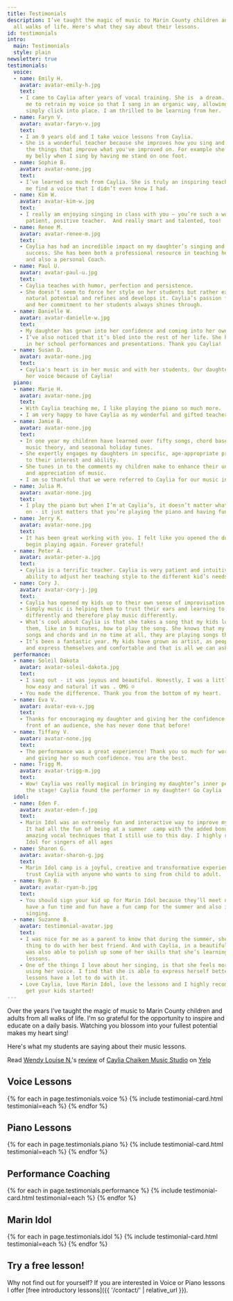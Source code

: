 ```yaml
---
title: Testimonials
description: I’ve taught the magic of music to Marin County children and adults from
  all walks of life. Here's what they say about their lessons.
id: testimonials
intro:
  main: Testimonials
  style: plain
newsletter: true
testimonials:
  voice:
  - name: Emily H.
    avatar: avatar-emily-h.jpg
    text:
    - I came to Caylia after years of vocal training. She is  a dream. She helped
      me to retrain my voice so that I sang in an organic way, allowing my body to
      simply click into place. I am thrilled to be learning from her.
  - name: Faryn V.
    avatar: avatar-faryn-v.jpg
    text:
    - I am 9 years old and I take voice lessons from Caylia.
    - She is a wonderful teacher because she improves how you sing and then she improves
      the things that improve what you've improved on. For example she makes me use
      my belly when I sing by having me stand on one foot.
  - name: Sophie B.
    avatar: avatar-none.jpg
    text:
    - I’ve learned so much from Caylia. She is truly an inspiring teacher. She helped
      me find a voice that I didn’t even know I had.
  - name: Kim W.
    avatar: avatar-kim-w.jpg
    text:
    - I really am enjoying singing in class with you – you’re such a wonderful, resourceful,
      patient, positive teacher.  And really smart and talented, too!
  - name: Renee M.
    avatar: avatar-renee-m.jpg
    text:
    - Caylia has had an incredible impact on my daughter’s singing and professional
      success. She has been both a professional resource in teaching her technique
      and also a personal Coach.
  - name: Paul U.
    avatar: avatar-paul-u.jpg
    text:
    - Caylia teaches with humor, perfection and persistence.
    - She doesn’t seem to force her style on her students but rather explores the
      natural potential and refines and develops it. Caylia’s passion for the music
      and her commitment to her students always shines through.
  - name: Danielle W.
    avatar: avatar-danielle-w.jpg
    text:
    - My daughter has grown into her confidence and coming into her own.
    - I’ve also noticed that it’s bled into the rest of her life. She has more confidence
      in her school performances and presentations. Thank you Caylia!
  - name: Susan D.
    avatar: avatar-none.jpg
    text:
    - Caylia's heart is in her music and with her students. Our daughter has found
      her voice because of Caylia!
  piano:
  - name: Marie H.
    avatar: avatar-none.jpg
    text:
    - With Caylia teaching me, I like playing the piano so much more.
    - I am very happy to have Caylia as my wonderful and gifted teacher.
  - name: Jamie B.
    avatar: avatar-none.jpg
    text:
    - In one year my children have learned over fifty songs, chord based accompaniment,
      music theory, and seasonal holiday tunes.
    - She expertly engages my daughters in specific, age-appropriate programs according
      to their interest and ability.
    - She tunes in to the comments my children make to enhance their understanding
      and appreciation of music.
    - I am so thankful that we were referred to Caylia for our music instruction.
  - name: Julia M.
    avatar: avatar-none.jpg
    text:
    - I play the piano but when I’m at Caylia’s, it doesn’t matter what level you’re
      on - it just matters that you’re playing the piano and having fun.
  - name: Jerry K.
    avatar: avatar-none.jpg
    text:
    - It has been great working with you. I felt like you opened the door for me to
      begin playing again. Forever grateful!
  - name: Peter A.
    avatar: avatar-peter-a.jpg
    text:
    - Caylia is a terrific teacher. Caylia is very patient and intuitive and has the
      ability to adjust her teaching style to the different kid’s needs and personalities.
  - name: Cory J.
    avatar: avatar-cory-j.jpg
    text:
    - Caylia has opened my kids up to their own sense of improvisation and confidence.
    - Simply music is helping them to trust their ears and learning to hear music
      differently and therefore play music differently.
    - What’s cool about Caylia is that she takes a song that my kids love and shows
      them, like in 5 minutes, how to play the song. She knows that my kids know the
      songs and chords and in no time at all, they are playing songs that they love.
    - It’s been a fantastic year. My kids have grown as artist, as people with Caylia
      and express themselves and comfortable and that is all we can ask.
  performance:
  - name: Soleil Dakota
    avatar: avatar-soleil-dakota.jpg
    text:
    - I sang out - it was joyous and beautiful. Honestly, I was a little shocked at
      how easy and natural it was . OMG ☺
    - You made the difference. Thank you from the bottom of my heart.
  - name: Eva V.
    avatar: avatar-eva-v.jpg
    text:
    - Thanks for encouraging my daughter and giving her the confidence to sing in
      front of an audience, she has never done that before!
  - name: Tiffany V.
    avatar: avatar-none.jpg
    text:
    - The performance was a great experience! Thank you so much for working with her
      and giving her so much confidence. You are the best.
  - name: Trigg M.
    avatar: avatar-trigg-m.jpg
    text:
    - Wow! Caylia was really magical in bringing my daughter’s inner performer to
      the stage! Caylia found the performer in my daughter! Go Caylia
  idol:
  - name: Eden F.
    avatar: avatar-eden-f.jpg
    text:
    - Marin Idol was an extremely fun and interactive way to improve my singing skills.
      It had all the fun of being at a summer  camp with the added bonus of learning
      amazing vocal techniques that I still use to this day. I highly recommend Marin
      Idol for singers of all ages
  - name: Sharon G.
    avatar: avatar-sharon-g.jpg
    text:
    - Marin Idol camp is a joyful, creative and transformative experience. I would
      trust Caylia with anyone who wants to sing from child to adult.
  - name: Ryan B.
    avatar: avatar-ryan-b.jpg
    text:
    - You should sign your kid up for Marin Idol because they’ll meet new friends,
      have a fun time and fun have a fun camp for the summer and also improve their
      singing.
  - name: Suzanne B.
    avatar: testimonial-avatar.jpg
    text:
    - I was nice for me as a parent to know that during the summer, she had this wonderful
      thing to do with her best friend. And with Caylia, in a beautiful setting she
      was also able to polish up some of her skills that she’s learning in her voice
      lessons.
    - One of the things I love about her singing, is that she feels more confident
      using her voice. I find that she is able to express herself better and the singing
      lessons have a lot to do with it.
    - Love Caylia, love Marin Idol, love the lessons and I highly recommend that you
      get your kids started!
---
```


Over the years I’ve taught the magic of music to Marin County children and adults from all walks of life. I'm so grateful for the opportunity to inspire and educate on a daily basis. Watching you blossom into your fullest potential makes my heart sing!

Here's what my students are saying about their music lessons.

<span class="yelp-review" data-review-id="3nO8tlFxIX637tgHprS0AQ" data-hostname="www.yelp.com">Read <a href="https://www.yelp.com/user_details?userid=itpvT0MyieGofs5Cc1r2Mg" rel="nofollow noopener">Wendy Louise N.</a>'s <a href="https://www.yelp.com/biz/caylia-chaiken-music-studio-mill-valley?hrid=3nO8tlFxIX637tgHprS0AQ" rel="nofollow noopener">review</a> of <a href="https://www.yelp.com/biz/Uoi38X0I4iTGnBlV5XLhEg" rel="nofollow noopener">Caylia Chaiken Music Studio</a> on <a href="https://www.yelp.com" rel="nofollow noopener">Yelp</a><script async="async" src="https://www.yelp.com/embed/widgets.js" type="text/javascript"></script></span>

## Voice Lessons

{% for each in page.testimonials.voice %}
{% include testimonial-card.html testimonial=each %}
{% endfor %}

## Piano Lessons

{% for each in page.testimonials.piano %}
{% include testimonial-card.html testimonial=each %}
{% endfor %}

## Performance Coaching

{% for each in page.testimonials.performance %}
{% include testimonial-card.html testimonial=each %}
{% endfor %}

## Marin Idol

{% for each in page.testimonials.idol %}
{% include testimonial-card.html testimonial=each %}
{% endfor %}

## Try a free lesson!

Why not find out for yourself? If you are interested in Voice or Piano lessons I offer [free introductory lessons]({{ '/contact/' | relative_url }}).